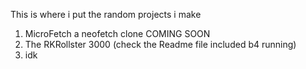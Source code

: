 This is where i put the random projects i make

1. MicroFetch a neofetch clone COMING SOON
2. The RKRollster 3000 (check the Readme file included b4 running)
3. idk
